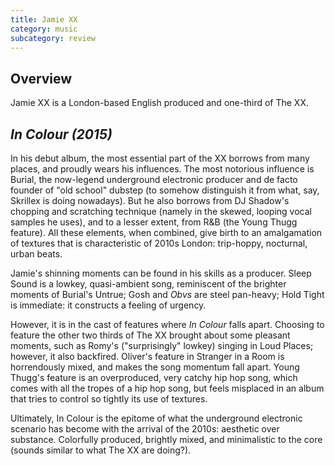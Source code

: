 ```yaml
---
title: Jamie XX
category: music
subcategory: review
---
```


## Overview
Jamie XX is a London-based English produced and one-third of The XX.

## *In Colour (2015)*
In his debut album, the most essential part of the XX borrows from many places, and proudly wears his influences. The most notorious influence is Burial, the now-legend underground electronic producer and de facto founder of "old school" dubstep (to somehow distinguish it from what, say, Skrillex is doing nowadays). But he also borrows from DJ Shadow's chopping and scratching technique (namely in the skewed, looping vocal samples he uses), and to a lesser extent, from R&B (the Young Thugg feature). All these elements, when combined, give birth to an amalgamation of textures that is characteristic of 2010s London: trip-hoppy, nocturnal, urban beats.


Jamie's shinning moments can be found in his skills as a producer. Sleep Sound is a lowkey, quasi-ambient song, reminiscent of the brighter moments of Burial's Untrue; Gosh and *Obvs* are steel pan-heavy; Hold Tight is immediate: it constructs a feeling of urgency.


However, it is in the cast of features where *In Colour* falls apart. Choosing to feature the other two thirds of The XX brought about some pleasant moments, such as Romy's ("surprisingly" lowkey) singing in Loud Places; however, it also backfired. Oliver's feature in Stranger in a Room is horrendously mixed, and makes the song momentum fall apart. Young Thugg's feature is an overproduced, very catchy hip hop song, which comes with all the tropes of a hip hop song, but feels misplaced in an album that tries to control so tightly its use of textures.


Ultimately, In Colour is the epitome of what the underground electronic scenario has become with the arrival of the 2010s: aesthetic over substance. Colorfully produced, brightly mixed, and minimalistic to the core (sounds similar to what The XX are doing?).

